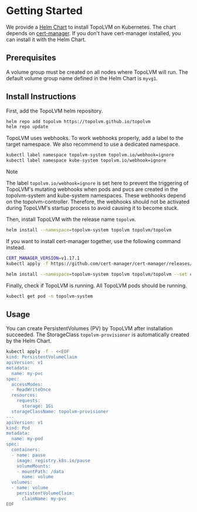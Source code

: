 # Getting Started

We provide a [Helm Chart](../charts/topolvm/) to install TopoLVM on Kubernetes.
The chart depends on [cert-manager](https://cert-manager.io/). If you don't have cert-manager installed, you can install it with the Helm Chart.

## Prerequisites

A volume group must be created on all nodes where TopoLVM will run.
The default volume group name defined in the Helm Chart is `myvg1`.

## Install Instructions

First, add the TopoLVM helm repository.

```sh
helm repo add topolvm https://topolvm.github.io/topolvm
helm repo update
```

TopoLVM uses webhooks. To work webhooks properly, add a label to the target namespace. We also recommend to use a dedicated namespace.

```sh
kubectl label namespace topolvm-system topolvm.io/webhook=ignore
kubectl label namespace kube-system topolvm.io/webhook=ignore
```

> [!NOTE]
> The label `topolvm.io/webhook=ignore` is set here to prevent the triggering of TopoLVM's mutating webhooks when pods and pvcs are created in the topolvm-system and kube-system namespaces. These webhooks depend on the topolvm-controller. Therefore, the webhooks should not be activated during TopoLVM's startup process to avoid causing it to become stuck.

Then, install TopoLVM with the release name `topolvm`.

```sh
helm install --namespace=topolvm-system topolvm topolvm/topolvm
```

If you want to install cert-manager together, use the following command instead.

```sh
CERT_MANAGER_VERSION=v1.17.1
kubectl apply -f https://github.com/cert-manager/cert-manager/releases/download/${CERT_MANAGER_VERSION}/cert-manager.crds.yaml

helm install --namespace=topolvm-system topolvm topolvm/topolvm --set cert-manager.enabled=true
```

Finally, check if TopoLVM is running. All TopoLVM pods should be running.

```sh
kubectl get pod -n topolvm-system
```

## Usage

You can create PersistentVolumes (PV) by TopoLVM after installation succeeded.
The StorageClass `topolvm-provisioner` is automatically created by the Helm Chart.

```sh
kubectl apply -f - <<EOF
kind: PersistentVolumeClaim
apiVersion: v1
metadata:
  name: my-pvc
spec:
  accessModes:
  - ReadWriteOnce
  resources:
    requests:
      storage: 1Gi
  storageClassName: topolvm-provisioner
---
apiVersion: v1
kind: Pod
metadata:
  name: my-pod
spec:
  containers:
  - name: pause
    image: registry.k8s.io/pause
    volumeMounts:
    - mountPath: /data
      name: volume
  volumes:
  - name: volume
    persistentVolumeClaim:
      claimName: my-pvc
EOF
```
